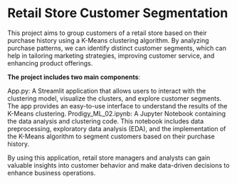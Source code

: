 # **Retail Store Customer Segmentation**

This project aims to group customers of a retail store based on their purchase history using a K-Means clustering algorithm. By analyzing purchase patterns, we can identify distinct customer segments, which can help in tailoring marketing strategies, improving customer service, and enhancing product offerings.


**The project includes two main components**:

App.py: A Streamlit application that allows users to interact with the clustering model, visualize the clusters, and explore customer segments. The app provides an easy-to-use interface to understand the results of the K-Means clustering.
Prodigy_ML_02.ipynb: A Jupyter Notebook containing the data analysis and clustering code. This notebook includes data preprocessing, exploratory data analysis (EDA), and the implementation of the K-Means algorithm to segment customers based on their purchase history.

By using this application, retail store managers and analysts can gain valuable insights into customer behavior and make data-driven decisions to enhance business operations.

